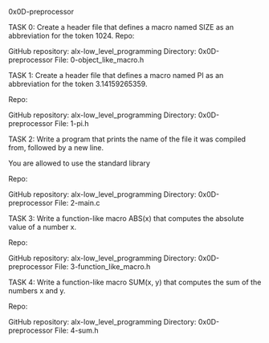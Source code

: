 

0x0D-preprocessor

TASK 0:
Create a header file that defines a macro named SIZE as an abbreviation for the token 1024.
Repo:

GitHub repository: alx-low_level_programming
Directory: 0x0D-preprocessor
File: 0-object_like_macro.h

TASK 1:
Create a header file that defines a macro named PI as an abbreviation for the token 3.14159265359.

Repo:

GitHub repository: alx-low_level_programming
Directory: 0x0D-preprocessor
File: 1-pi.h

TASK 2:
Write a program that prints the name of the file it was compiled from, followed by a new line.

You are allowed to use the standard library


Repo:

GitHub repository: alx-low_level_programming
Directory: 0x0D-preprocessor
File: 2-main.c

TASK 3:
Write a function-like macro ABS(x) that computes the absolute value of a number x.

Repo:

GitHub repository: alx-low_level_programming
Directory: 0x0D-preprocessor
File: 3-function_like_macro.h

TASK 4:
Write a function-like macro SUM(x, y) that computes the sum of the numbers x and y.

Repo:

GitHub repository: alx-low_level_programming
Directory: 0x0D-preprocessor
File: 4-sum.h
